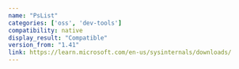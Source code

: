 ```yaml
---
name: "PsList"
categories: ['oss', 'dev-tools']
compatibility: native
display_result: "Compatible"
version_from: "1.41"
link: https://learn.microsoft.com/en-us/sysinternals/downloads/
---
```

